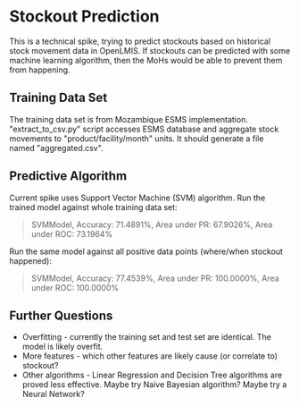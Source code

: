 # Stockout Prediction

This is a technical spike, trying to predict stockouts based on historical stock movement data in OpenLMIS. If stockouts can be predicted with some machine learning algorithm, then the MoHs would be able to prevent them from happening.
 
## Training Data Set

The training data set is from Mozambique ESMS implementation. "extract_to_csv.py" script accesses ESMS database and aggregate stock movements to "product/facility/month" units. It should generate a file named "aggregated.csv".

## Predictive Algorithm

Current spike uses Support Vector Machine (SVM) algorithm. Run the trained model against whole training data set:
<blockquote>SVMModel, Accuracy: 71.4891%, Area under PR: 67.9026%, Area under ROC: 73.1964%</blockquote>

Run the same model against all positive data points (where/when stockout happened):
<blockquote>SVMModel, Accuracy: 77.4539%, Area under PR: 100.0000%, Area under ROC: 100.0000%</blockquote>

## Further Questions

* Overfitting - currently the training set and test set are identical. The model is likely overfit.
* More features - which other features are likely cause (or correlate to) stockout?
* Other algorithms - Linear Regression and Decision Tree algorithms are proved less effective. Maybe try Naive Bayesian algorithm? Maybe try a Neural Network?
 